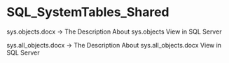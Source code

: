 # SQL_SystemTables_Shared
sys.objects.docx -> The Description About sys.objects View in SQL Server

sys.all_objects.docx -> The Description About sys.all_objects.docx View in SQL Server
